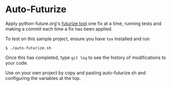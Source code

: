 # Auto-Futurize

Apply python-future.org's [futurize tool](https://python-future.org/automatic_conversion.html) one fix at a time, running tests and making a commit each time a fix has been applied.

To test on this sample project, ensure you have `tox` installed and run

```
$ ./auto-futurize.sh
```

Once this has completed, type `git log` to see the history of modifications to your code.

Use on your own project by copy and pasting auto-futurize.sh and configuring the variables at the top.
